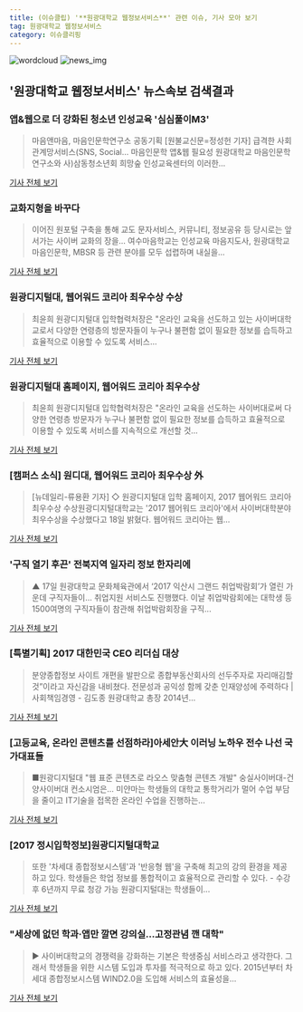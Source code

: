 ```yaml
---
title: (이슈클립) '**원광대학교 웹정보서비스**' 관련 이슈, 기사 모아 보기
tag: 원광대학교 웹정보서비스
category: 이슈클리핑
---
```

![wordcloud](https://s3.ap-northeast-2.amazonaws.com/lyrics101-wordcloud/2018-08-30-1535591848.png)
![news_img](https://user-images.githubusercontent.com/42597476/44507050-1206f400-a6e4-11e8-8d98-7ffbfebb353f.png)
## **'**원광대학교 웹정보서비스**'** 뉴스속보 검색결과
### 앱&웹으로 더 강화된 청소년 인성교육 '심심풀이M3'

>마음앤마음, 마음인문학연구소 공동기획  [원불교신문=정성헌 기자] 급격한 사회관계망서비스(SNS, Social... 마음인문학 앱&웹 필요성 원광대학교 마음인문학연구소와 사)삼동청소년회 희망숲 인성교육센터의 이러한...

<a href="http://www.wonnews.co.kr/news/articleView.html?idxno=201470" target="_blank">기사 전체 보기</a>

### 교화지형을 바꾸다

>이어진 원포털 구축을 통해 교도 문자서비스, 커뮤니티, 정보공유 등 당시로는 앞서가는 사이버 교화의 장을... 여수마음학교는 인성교육 마음지도사, 원광대학교 마음인문학, MBSR 등 관련 분야를 모두 섭렵하며 내실을...

<a href="http://www.wonnews.co.kr/news/articleView.html?idxno=200109" target="_blank">기사 전체 보기</a>

### 원광디지털대, 웹어워드 코리아 최우수상 수상

>최윤희 원광디지털대 입학협력처장은 "온라인 교육을 선도하고 있는 사이버대학교로서 다양한 연령층의 방문자들이 누구나 불편함 없이 필요한 정보를 습득하고 효율적으로 이용할 수 있도록 서비스...

<a href="http://news.unn.net/news/articleView.html?idxno=182948" target="_blank">기사 전체 보기</a>

### 원광디지털대 홈페이지, 웹어워드 코리아 최우수상

>최윤희 원광디지털대 입학협력처장은 "온라인 교육을 선도하는 사이버대로써 다양한 연령층 방문자가 누구나 불편함 없이 필요한 정보를 습득하고 효율적으로 이용할 수 있도록 서비스를 지속적으로 개선할 것...

<a href="http://news.mt.co.kr/mtview.php?no=2017121811517476825" target="_blank">기사 전체 보기</a>

### [캠퍼스 소식] 원디대, 웹어워드 코리아 최우수상 外

>[뉴데일리-류용환 기자] ◇ 원광디지털대 입학 홈페이지, 2017 웹어워드 코리아 최우수상 수상원광디지털대학교는 '2017 웹어워드 코리아'에서 사이버대학분야 최우수상을 수상했다고 18일 밝혔다. 웹어워드 코리아는 웹...

<a href="http://biz.newdaily.co.kr/news/article.html?no=10148824" target="_blank">기사 전체 보기</a>

### '구직 열기 후끈' 전북지역 일자리 정보 한자리에

>▲ 17일 원광대학교 문화체육관에서 ‘2017 익산시 그랜드 취업박람회’가 열린 가운데 구직자들이... 취업지원 서비스도 진행했다. 이날 취업박람회에는 대학생 등 1500여명의 구직자들이 참관해 취업박람회장을 구직...

<a href="http://www.jjan.kr/news/articleView.html?idxno=1128296" target="_blank">기사 전체 보기</a>

### [특별기획] 2017 대한민국 CEO 리더십 대상

>분양종합정보 사이트 개편을 발판으로 종합부동산회사의 선두주자로 자리매김할 것”이라고 자신감을 내비쳤다. 전문성과 공익성 함께 갖춘 인재양성에 주력하다 | 사회책임경영 - 김도종 원광대학교 총장 2014년...

<a href="http://jmagazine.joins.com/monthly/view/314687" target="_blank">기사 전체 보기</a>

### [고등교육, 온라인 콘텐츠를 선점하라]아세안大 이러닝 노하우 전수 나선 국가대표들

>■원광디지털대 "웹 표준 콘텐츠로 라오스 맞춤형 콘텐츠 개발" 숭실사이버대-건양사이버대 컨소시엄은... 미얀마는 학생들의 대학교 통학거리가 멀어 수업 부담을 줄이고 IT기술을 접목한 온라인 수업을 진행하는...

<a href="http://news.unn.net/news/articleView.html?idxno=167395" target="_blank">기사 전체 보기</a>

### [2017 정시입학정보]원광디지털대학교

>또한 '차세대 종합정보시스템'과 '반응형 웹'을 구축해 최고의 강의 환경을 제공하고 있다. 학생들은 학업 정보를 통합적이고 효율적으로 관리할 수 있다. - 수강 후 6년까지 무료 청강 가능 원광디지털대는 학생들이...

<a href="http://www.dhnews.co.kr/news/articleView.html?idxno=66996" target="_blank">기사 전체 보기</a>

### "세상에 없던 학과·앱만 깔면 강의실…고정관념 깬 대학"

>▶ 사이버대학교의 경쟁력을 강화하는 기본은 학생중심 서비스라고 생각한다. 그래서 학생들을 위한 시스템 도입과 투자를 적극적으로 하고 있다. 2015년부터 차세대 종합정보시스템 WIND2.0을 도입해 서비스의 효율성을...

<a href="http://www.viva100.com/main/view.php?key=20160601010000102" target="_blank">기사 전체 보기</a>


